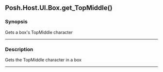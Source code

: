 Posh.Host.UI.Box.get_TopMiddle()
--------------------------------

### Synopsis
Gets a box's TopMiddle character

---

### Description

Gets the TopMiddle character in a box

---
